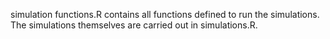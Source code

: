 simulation functions.R contains all functions defined to run the simulations. The simulations themselves are carried out in simulations.R. 
